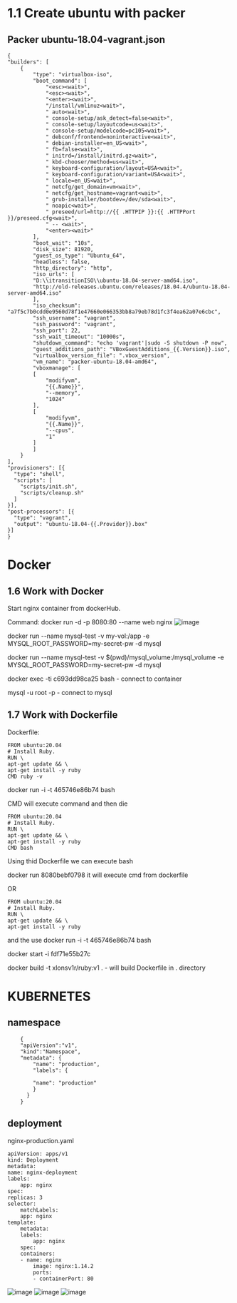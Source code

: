 # 1.1 Create ubuntu with packer 

## Packer ubuntu-18.04-vagrant.json

    {
    "builders": [
        {
            "type": "virtualbox-iso",
            "boot_command": [
				"<esc><wait>",
                "<esc><wait>",
                "<enter><wait>",
                "/install/vmlinuz<wait>",
                " auto<wait>",
                " console-setup/ask_detect=false<wait>",
                " console-setup/layoutcode=us<wait>",
                " console-setup/modelcode=pc105<wait>",
                " debconf/frontend=noninteractive<wait>",
                " debian-installer=en_US<wait>",
                " fb=false<wait>",
                " initrd=/install/initrd.gz<wait>",
                " kbd-chooser/method=us<wait>",
                " keyboard-configuration/layout=USA<wait>",
                " keyboard-configuration/variant=USA<wait>",
                " locale=en_US<wait>",
                " netcfg/get_domain=vm<wait>",
                " netcfg/get_hostname=vagrant<wait>",
                " grub-installer/bootdev=/dev/sda<wait>",
                " noapic<wait>",
                " preseed/url=http://{{ .HTTPIP }}:{{ .HTTPPort }}/preseed.cfg<wait>",
                " -- <wait>",
                "<enter><wait>"
            ],
            "boot_wait": "10s",
            "disk_size": 81920,
            "guest_os_type": "Ubuntu_64",
            "headless": false,
            "http_directory": "http",
            "iso_urls": [
            "D:\\itransitionISO\\ubuntu-18.04-server-amd64.iso",
			"http://old-releases.ubuntu.com/releases/18.04.4/ubuntu-18.04-server-amd64.iso"
            ],
            "iso_checksum": "a7f5c7b0cdd0e9560d78f1e47660e066353bb8a79eb78d1fc3f4ea62a07e6cbc",
            "ssh_username": "vagrant",
            "ssh_password": "vagrant",
            "ssh_port": 22,
            "ssh_wait_timeout": "10000s",
            "shutdown_command": "echo 'vagrant'|sudo -S shutdown -P now",
            "guest_additions_path": "VBoxGuestAdditions_{{.Version}}.iso",
            "virtualbox_version_file": ".vbox_version",
            "vm_name": "packer-ubuntu-18.04-amd64",
            "vboxmanage": [
            [
                "modifyvm",
                "{{.Name}}",
                "--memory",
                "1024"
            ],
            [
                "modifyvm",
                "{{.Name}}",
                "--cpus",
                "1"
            ]
            ]
        }
    ],
    "provisioners": [{
      "type": "shell",
      "scripts": [
        "scripts/init.sh",
        "scripts/cleanup.sh"
      ]
    }],
    "post-processors": [{
      "type": "vagrant",
      "output": "ubuntu-18.04-{{.Provider}}.box"
    }]
    }

# Docker

## 1.6 Work with Docker

Start nginx container from dockerHub.

Command: docker run -d -p 8080:80 --name web nginx
![image](https://user-images.githubusercontent.com/49572117/113869475-71dd3b00-97b9-11eb-8f10-7ca128d21d70.png)

docker run --name mysql-test -v my-vol:/app -e MYSQL_ROOT_PASSWORD=my-secret-pw -d mysql

docker run --name mysql-test -v $(pwd)/mysql_volume:/mysql_volume -e MYSQL_ROOT_PASSWORD=my-secret-pw -d mysql


docker exec -ti c693dd98ca25 bash -  connect to container


mysql -u root -p  - connect to mysql


## 1.7 Work with Dockerfile


Dockerfile:

    FROM ubuntu:20.04
    # Install Ruby.
    RUN \
    apt-get update && \
    apt-get install -y ruby
    CMD ruby -v

docker run -i -t 465746e86b74 bash 


CMD will execute command and then die 

    FROM ubuntu:20.04
    # Install Ruby.
    RUN \
    apt-get update && \
    apt-get install -y ruby
    CMD bash

Using thid Dockerfile we can execute bash

docker run 8080bebf0798  it will execute cmd from dockerfile


OR 

    FROM ubuntu:20.04
    # Install Ruby.
    RUN \
    apt-get update && \
    apt-get install -y ruby

and the use docker run -i -t 465746e86b74 bash    



docker start -i fdf71e55b27c


docker build -t xlonsv1r/ruby:v1 . - will build Dockerfile in . directory



# KUBERNETES


## namespace 
        {
        "apiVersion":"v1",
        "kind":"Namespace",
        "metadata": {
            "name": "production",
            "labels": {

            "name": "production"
            }
          }
        }

        
## deployment

nginx-production.yaml

    apiVersion: apps/v1
    kind: Deployment
    metadata:
    name: nginx-deployment
    labels:
        app: nginx
    spec:
    replicas: 3
    selector:
        matchLabels:
        app: nginx
    template:
        metadata:
        labels:
            app: nginx
        spec:
        containers:
        - name: nginx
            image: nginx:1.14.2
            ports:
            - containerPort: 80


![image](https://user-images.githubusercontent.com/49572117/115464839-5866d500-a236-11eb-8f1f-78eaa59fbc2c.png)
![image](https://user-images.githubusercontent.com/49572117/115464902-72a0b300-a236-11eb-85a7-5063af3aee44.png)
![image](https://user-images.githubusercontent.com/49572117/115465028-9fed6100-a236-11eb-8952-66cf7c3d8faf.png)